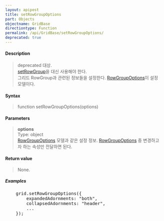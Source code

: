 ```yaml
---
layout: apipost
title: setRowGroupOptions
part: Objects
objectname: GridBase
directiontype: Function
permalink: /api/GridBase/setRowGroupOptions/
deprecated: true
---
```



#### Description

> deprecated 대상.  
> [setRowGroup](/api/GridBase/setRowGroup/)을 대신 사용해야 한다.  
> 그리드 RowGroup과 관련된 정보들을 설정한다. [RowGroupOptions](/api/types/RowGroupOptions/)이 설정 모델이다.

#### Syntax

> function setRowGroupOptions(options)

#### Parameters

> **options**  
> Type: object  
> [RowGroupOptions](/api/types/RowGroupOptions/) 모델과 같은 설정 정보. [RowGroupOptions](/api/types/RowGroupOptions/) 중 변경하고자 하는 속성만 전달하면 된다.  

#### Return value

> None.

##### Examples 

<pre class="prettyprint">
    grid.setRowGroupOptions({
        expandedAdornments: "both",
        collapsedAdornments: "header",
        ...
    });
</pre>

